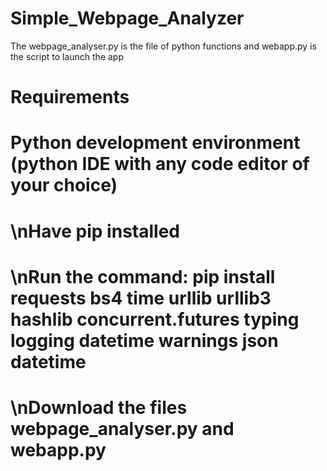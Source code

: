 # Simple_Webpage_Analyzer
The webpage_analyser.py is the file of python functions and webapp.py is the script to launch the app

# Requirements
# Python development environment (python IDE with any code editor of your choice)
# \nHave pip installed
# \nRun the command: pip install requests bs4 time urllib urllib3 hashlib concurrent.futures typing logging datetime warnings json datetime
# \nDownload the files webpage_analyser.py and webapp.py
